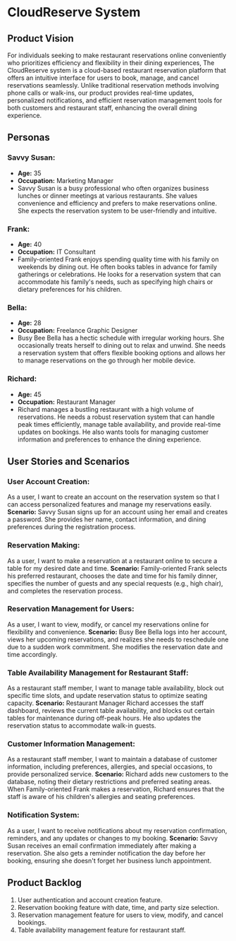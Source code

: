 # CloudReserve System

## Product Vision

For individuals seeking to make restaurant reservations online conveniently who prioritizes efficiency and flexibility in their dining experiences, The CloudReserve system is a cloud-based restaurant reservation platform that offers an intuitive interface for users to book, manage, and cancel reservations seamlessly. Unlike traditional reservation methods involving phone calls or walk-ins, our product provides real-time updates, personalized notifications, and efficient reservation management tools for both customers and restaurant staff, enhancing the overall dining experience.

## Personas

### Savvy Susan:

- **Age:** 35
- **Occupation:** Marketing Manager
- Savvy Susan is a busy professional who often organizes business lunches or dinner meetings at various restaurants. She values convenience and efficiency and prefers to make reservations online. She expects the reservation system to be user-friendly and intuitive.

### Frank:

- **Age:** 40
- **Occupation:** IT Consultant
- Family-oriented Frank enjoys spending quality time with his family on weekends by dining out. He often books tables in advance for family gatherings or celebrations. He looks for a reservation system that can accommodate his family's needs, such as specifying high chairs or dietary preferences for his children.

### Bella:

- **Age:** 28
- **Occupation:** Freelance Graphic Designer
- Busy Bee Bella has a hectic schedule with irregular working hours. She occasionally treats herself to dining out to relax and unwind. She needs a reservation system that offers flexible booking options and allows her to manage reservations on the go through her mobile device.

### Richard:

- **Age:** 45
- **Occupation:** Restaurant Manager
- Richard manages a bustling restaurant with a high volume of reservations. He needs a robust reservation system that can handle peak times efficiently, manage table availability, and provide real-time updates on bookings. He also wants tools for managing customer information and preferences to enhance the dining experience.

## User Stories and Scenarios

### User Account Creation:

As a user, I want to create an account on the reservation system so that I can access personalized features and manage my reservations easily.
**Scenario:** Savvy Susan signs up for an account using her email and creates a password. She provides her name, contact information, and dining preferences during the registration process.

### Reservation Making:

As a user, I want to make a reservation at a restaurant online to secure a table for my desired date and time.
**Scenario:** Family-oriented Frank selects his preferred restaurant, chooses the date and time for his family dinner, specifies the number of guests and any special requests (e.g., high chair), and completes the reservation process.

### Reservation Management for Users:

As a user, I want to view, modify, or cancel my reservations online for flexibility and convenience.
**Scenario:** Busy Bee Bella logs into her account, views her upcoming reservations, and realizes she needs to reschedule one due to a sudden work commitment. She modifies the reservation date and time accordingly.

### Table Availability Management for Restaurant Staff:

As a restaurant staff member, I want to manage table availability, block out specific time slots, and update reservation status to optimize seating capacity.
**Scenario:** Restaurant Manager Richard accesses the staff dashboard, reviews the current table availability, and blocks out certain tables for maintenance during off-peak hours. He also updates the reservation status to accommodate walk-in guests.

### Customer Information Management:

As a restaurant staff member, I want to maintain a database of customer information, including preferences, allergies, and special occasions, to provide personalized service.
**Scenario:** Richard adds new customers to the database, noting their dietary restrictions and preferred seating areas. When Family-oriented Frank makes a reservation, Richard ensures that the staff is aware of his children's allergies and seating preferences.

### Notification System:

As a user, I want to receive notifications about my reservation confirmation, reminders, and any updates or changes to my booking.
**Scenario:** Savvy Susan receives an email confirmation immediately after making a reservation. She also gets a reminder notification the day before her booking, ensuring she doesn't forget her business lunch appointment.

## Product Backlog

1. User authentication and account creation feature.
2. Reservation booking feature with date, time, and party size selection.
3. Reservation management feature for users to view, modify, and cancel bookings.
4. Table availability management feature for restaurant staff.
